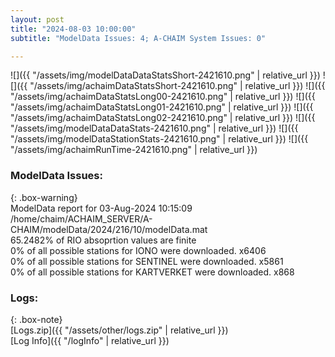 ```yaml
---
layout: post
title: "2024-08-03 10:00:00"
subtitle: "ModelData Issues: 4; A-CHAIM System Issues: 0"

---
```


![]({{ "/assets/img/modelDataDataStatsShort-2421610.png" | relative_url }})
![]({{ "/assets/img/achaimDataStatsShort-2421610.png" | relative_url }})
![]({{ "/assets/img/achaimDataStatsLong00-2421610.png" | relative_url }})
![]({{ "/assets/img/achaimDataStatsLong01-2421610.png" | relative_url }})
![]({{ "/assets/img/achaimDataStatsLong02-2421610.png" | relative_url }})
![]({{ "/assets/img/modelDataDataStats-2421610.png" | relative_url }})
![]({{ "/assets/img/modelDataStationStats-2421610.png" | relative_url }})
![]({{ "/assets/img/achaimRunTime-2421610.png" | relative_url }})


### ModelData Issues:  
  
{: .box-warning}  
 ModelData report for 03-Aug-2024 10:15:09   
 /home/chaim/ACHAIM_SERVER/A-CHAIM/modelData/2024/216/10/modelData.mat   
 65.2482% of RIO absoprtion values are finite   
 0% of all possible stations for IONO were downloaded. x6406   
 0% of all possible stations for SENTINEL were downloaded. x5861   
 0% of all possible stations for KARTVERKET were downloaded. x868   
  


### Logs:  
  
{: .box-note}  
[Logs.zip]({{ "/assets/other/logs.zip" | relative_url }})  
[Log Info]({{ "/logInfo" | relative_url }})  
